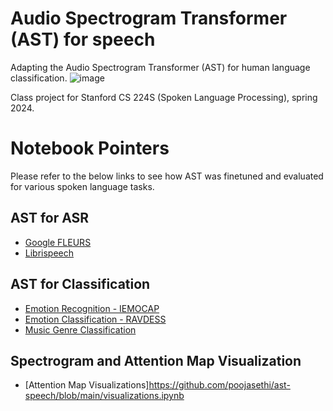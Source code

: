 # Audio Spectrogram Transformer (AST) for speech
Adapting the Audio Spectrogram Transformer (AST) for human language classification.
![image](.png)

Class project for Stanford CS 224S (Spoken Language Processing), spring 2024.

# Notebook Pointers
Please refer to the below links to see how AST was finetuned and evaluated for various spoken language tasks.

## AST for ASR
* [Google FLEURS](https://github.com/poojasethi/ast-speech/blob/main/Automatic_Speech_Recognition_(FLEURS_Further_Extended_Training).ipynb)
* [Librispeech](https://github.com/poojasethi/ast-speech/blob/main/Automatic_Speech_Recognition_(Librispeech).ipynb)

## AST for Classification
* [Emotion Recognition - IEMOCAP](https://github.com/poojasethi/ast-speech/blob/main/emotion_classification_IEMOCAP.py)
* [Emotion Classification - RAVDESS](https://github.com/poojasethi/ast-speech/blob/main/emotion_classification_RAVDESS.py)
* [Music Genre Classification](https://github.com/poojasethi/ast-speech/blob/main/music_genre_classification_GTZAN.py)

## Spectrogram and Attention Map Visualization
* [Attention Map Visualizations]https://github.com/poojasethi/ast-speech/blob/main/visualizations.ipynb

